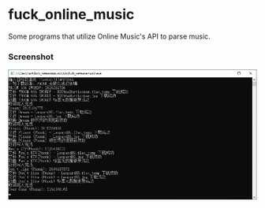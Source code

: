 # fuck_online_music

Some programs that utilize Online Music's API to parse music.

### Screenshot

![Snipaste_2024-10-13_07-36-34](./Snipaste_2024-10-13_07-36-34.png)